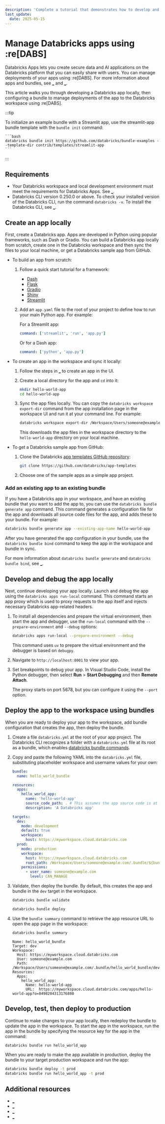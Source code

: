 ```yaml
---
description: 'Complete a tutorial that demonstrates how to develop and deploy Databricks apps using :re[DABS].'
last_update:
  date: 2025-05-15
---
```


# Manage Databricks apps using :re[DABS]

Databricks Apps lets you create secure data and AI applications on the Databricks platform that you can easily share with users. You can manage deployments of your apps using :re[DABS]. For more information about apps and bundles, see [\_](/dev-tools/databricks-apps/index.md) and [\_](/dev-tools/bundles/index.md).

This article walks you through developing a Databricks app locally, then configuring a bundle to manage deployments of the app to the Databricks workspace using :re[DABS].

:::tip

To initialize an example bundle with a Streamlit app, use the streamlit-app bundle template with the `bundle init` command:

    ```bash
    databricks bundle init https://github.com/databricks/bundle-examples --template-dir contrib/templates/streamlit-app
    ```

:::

## Requirements

- Your Databricks workspace and local development environment must meet the requirements for Databricks Apps. See [\_](/dev-tools/databricks-apps/configure-env.md).
- Databricks CLI version 0.250.0 or above. To check your installed version of the Databricks CLI, run the command `databricks -v`. To install the Databricks CLI, see [\_](/dev-tools/cli/install.md).

## Create an app locally

First, create a Databricks app. Apps are developed in Python using popular frameworks, such as Dash or Gradio. You can build a Databricks app locally from scratch, create one in the Databricks workspace and then sync the files to your local machine, or get a Databricks sample app from GitHub.

- To build an app from scratch:

  1. Follow a quick start tutorial for a framework:

     - [Dash](https://dash.plotly.com/tutorial)
     - [Flask](https://flask.palletsprojects.com/en/stable/quickstart/)
     - [Gradio](https://www.gradio.app/guides/quickstart)
     - [Shiny](https://shiny.posit.co/py/get-started/)
     - [Streamlit](https://docs.streamlit.io/get-started/tutorials/create-an-app)

  1. Add an `app.yaml` file to the root of your project to define how to run your main Python app. For example:

     For a Streamlit app:

     ```yaml
     command: ['streamlit', 'run', 'app.py']
     ```

     Or for a Dash app:

     ```yaml
     command: ['python', 'app.py']
     ```

- To create an app in the workspace and sync it locally:

  1. Follow the steps in [\_](/dev-tools/databricks-apps/create-custom-app.md) to create an app in the UI.
  1. Create a local directory for the app and `cd` into it:

     ```bash
     mkdir hello-world-app
     cd hello-world-app
     ```

  1. Sync the app files locally. You can copy the `databricks workspace export-dir` command from the app installation page in the workspace UI and run it at your command line. For example:

     ```bash
     databricks workspace export-dir /Workspace/Users/someone@example.com/databricks_apps/hello-world_2025_05_09-17_43/hello-world-app .
     ```

     This downloads the app files in the workspace directory to the `hello-world-app` directory on your local machine.

- To get a Databricks sample app from GitHub:

  1. Clone the Databricks [app templates GitHub repository](https://github.com/databricks/app-templates):

     ```bash
     git clone https://github.com/databricks/app-templates
     ```

  1. Choose one of the sample apps as a simple app project.

### Add an existing app to an existing bundle

If you have a Databricks app in your workspace, and have an existing bundle that you want to add the app to, you can use the `databricks bundle generate app` command. This command generates a configuration file for the app and downloads all source code files for the app, and adds these to your bundle. For example:

```bash
databricks bundle generate app --existing-app-name hello-world-app
```

After you have generated the app configuration in your bundle, use the `databricks bundle bind` command to keep the app in the workspace and bundle in sync.

For more information about `databricks bundle generate` and `databricks bundle bind`, see [\_](/dev-tools/cli/bundle-commands.md).

## Develop and debug the app locally

Next, continue developing your app locally. Launch and debug the app using the `databricks apps run-local` command. This command starts an app proxy which is used to proxy requests to the app itself and injects necessary Databricks app-related headers.

1. To install all dependencies and prepare the virtual environment, then start the app and debugger, use the `run-local` command with the `--prepare-environment` and `--debug` options:

   ```bash
   databricks apps run-local --prepare-environment --debug
   ```

   This command uses `uv` to prepare the virtual environment and the debugger is based on `debugpy`.

1. Navigate to `http://localhost:8001` to view your app.
1. Set breakpoints to debug your app. In Visual Studio Code, install the Python debugger, then select **Run** \> **Start Debugging** and then **Remote Attach**.

   The proxy starts on port 5678, but you can configure it using the `--port` option.

## Deploy the app to the workspace using bundles

When you are ready to deploy your app to the workspace, add bundle configuration that creates the app, then deploy the bundle.

1. Create a file `databricks.yml` at the root of your app project. The Databricks CLI recognizes a folder with a `databricks.yml` file at its root as a bundle, which enables [databricks bundle commands](/dev-tools/cli/bundle-commands.md).
1. Copy and paste the following YAML into the `databricks.yml` file, substituting placeholder workspace and username values for your own:

   ```yaml
   bundle:
     name: hello_world_bundle

   resources:
     apps:
       hello_world_app:
         name: 'hello-world-app'
         source_code_path: . # This assumes the app source code is at the root of the project.
         description: 'A Databricks app'

   targets:
     dev:
       mode: development
       default: true
       workspace:
         host: https://myworkspace.cloud.databricks.com
     prod:
       mode: production
       workspace:
         host: https://myworkspace.cloud.databricks.com
         root_path: /Workspace/Users/someone@example.com/.bundle/${bundle.name}/${bundle.target}
       permissions:
         - user_name: someone@example.com
           level: CAN_MANAGE
   ```

1. Validate, then deploy the bundle. By default, this creates the app and bundle in the `dev` target in the workspace.

   ```bash
   databricks bundle validate
   ```

   ```bash
   databricks bundle deploy
   ```

1. Use the `bundle summary` command to retrieve the app resource URL to open the app page in the workspace:

   ```bash
   databricks bundle summary
   ```

   ```Output
   Name: hello_world_bundle
   Target: dev
   Workspace:
     Host: https://myworkspace.cloud.databricks.com
     User: someone@example.com
     Path: /Workspace/Users/someone@example.com/.bundle/hello_world_bundle/dev
   Resources:
     Apps:
       hello_world_app:
         Name: hello-world-app
         URL:  https://myworkspace.cloud.databricks.com/apps/hello-world-app?o=8498204313176880
   ```

## Develop, test, then deploy to production

Continue to make changes to your app locally, then redeploy the bundle to update the app in the workspace. To start the app in the workspace, run the app in the bundle by specifying the resource key for the app in the command:

```bash
databricks bundle run hello_world_app
```

When you are ready to make the app available in production, deploy the bundle to your target production workspace and run the app:

```bash
databricks bundle deploy -t prod
databricks bundle run hello_world_app -t prod
```

## Additional resources

- [\_](/dev-tools/cli/index.md)
- [\_](/dev-tools/cli/bundle-commands.md)
- [\_](/dev-tools/bundles/settings.md)
- [\_](/dev-tools/databricks-apps/get-started.md)
